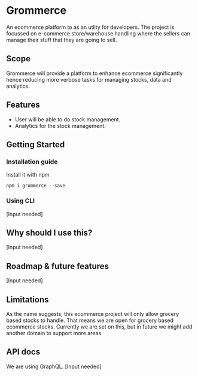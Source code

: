 # Grommerce
An ecommerce platform to as an utlity for developers. The project is focussed on e-commerce store/warehouse handling where the sellers can manage their stuff that they are going to sell.

## Scope
Grommerce will provide a platform to enhance ecommerce significantly hence reducing more verbose tasks for managing stocks, data and analytics.

## Features
- User will be able to do stock management.
- Analytics for the stock management.

## Getting Started

### Installation guide

Install it with npm
```
npm i grommerce --save
```

### Using CLI 
[Input needed]

## Why should I use this?
[Input needed]

## Roadmap & future features
[Input needed]

## Limitations
As the name suggests, this ecommerce project will only allow grocery based stocks to handle. That means we are open for grocery based ecommerce stocks. Currently we are set on this, but in future we might add another domain to support more areas.

## API docs
We are using GraphQL.
[Input needed]
